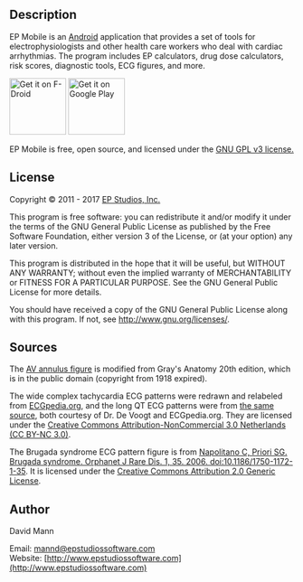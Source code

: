 ## Description
EP Mobile is an [Android](http://www.android.com) application
that provides a set of tools for electrophysiologists and other health care
workers who deal with cardiac arrhythmias.  The program includes EP calculators, drug dose calculators, risk scores, diagnostic tools, ECG figures, and more.

<a href="https://f-droid.org/packages/org.epstudios.epmobile/" target="_blank">
<img src="https://f-droid.org/badge/get-it-on.png" alt="Get it on F-Droid" height="100"/></a>
<a href="https://play.google.com/store/apps/details?id=org.epstudios.epmobile" target="_blank">
<img src="https://play.google.com/intl/en_us/badges/images/generic/en-play-badge.png" alt="Get it on Google Play" height="100"/></a>

EP Mobile is free, open source, and licensed under the 
[GNU GPL v3 license.](http://www.gnu.org/licenses/gpl.html)

## License
Copyright © 2011 - 2017 [EP Studios, Inc.](http://www.epstudiossoftware.com)

This program is free software: you can redistribute it and/or modify
it under the terms of the GNU General Public License as published by
the Free Software Foundation, either version 3 of the License, or
(at your option) any later version.

This program is distributed in the hope that it will be useful,
but WITHOUT ANY WARRANTY; without even the implied warranty of
MERCHANTABILITY or FITNESS FOR A PARTICULAR PURPOSE.  See the
GNU General Public License for more details.

You should have received a copy of the GNU General Public License
along with this program.  If not, see <http://www.gnu.org/licenses/>.

## Sources
The [AV annulus figure](http://en.wikipedia.org/wiki/File:Gray495.png)
is modified from Gray's Anatomy 20th edition, which is in the public
domain (copyright from 1918 expired).

The wide complex tachycardia ECG patterns were redrawn and relabeled from [ECGpedia.org](http://en.ecgpedia.org/wiki/Approach_to_the_Wide_Complex_Tachycardia), and the long QT ECG patterns were from [the same source](http://en.ecgpedia.org/wiki/Long_QT_Syndrome), both courtesy of Dr. De Voogt and ECGpedia.org.  They are licensed under the [Creative Commons Attribution-NonCommercial 3.0 Netherlands (CC BY-NC 3.0)](http://creativecommons.org/licenses/by-nc/3.0/nl/deed.en_GB).

The Brugada syndrome ECG pattern figure is from
[Napolitano C, Priori SG. Brugada syndrome. Orphanet J Rare Dis. 1, 35. 2006. doi:10.1186/1750-1172-1-35](http://www.ncbi.nlm.nih.gov/pubmed/16972995?dopt=Abstract).
It is licensed under the
[Creative Commons Attribution 2.0 Generic License](http://creativecommons.org/licenses/by/2.0/deed.en).

## Author
David Mann

Email: [mannd@epstudiossoftware.com](mailto:mannd@epstudiossoftware.com)  
Website: [http://www.epstudiossoftware.com](http://www.epstudiossoftware.com)   

